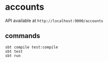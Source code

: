 # accounts

API available at `http://localhost:9000/accounts`

## commands

```
sbt compile test:compile
sbt test
sbt run
```